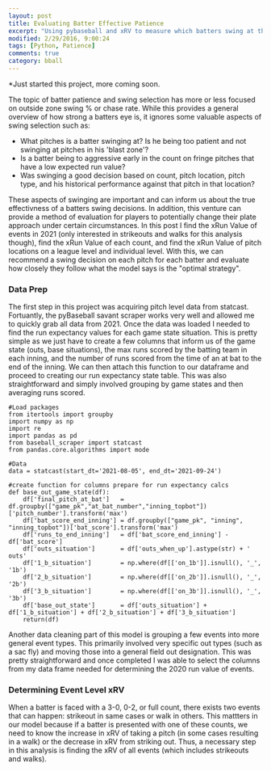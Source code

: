 ```yaml
---
layout: post
title: Evaluating Batter Effective Patience
excerpt: "Using pybaseball and xRV to measure which batters swing at the best pitches"
modified: 2/29/2016, 9:00:24
tags: [Python, Patience]
comments: true
category: bball
---
```


*Just started this project, more coming soon.

The topic of batter patience and swing selection has more or less focused on outside zone swing % or chase rate. While this provides a general overview of how strong a batters eye is, it ignores some valuable aspects of swing selection such as:

- What pitches is a batter swinging at? Is he being too patient and not swinging at pitches in his 'blast zone'?
- Is a batter being to aggressive early in the count on fringe pitches that have a low expected run value?
- Was swinging a good decision based on count, pitch location, pitch type, and his historical performance against that pitch in that location?

These aspects of swinging are important and can inform us about the true effectivness of a batters swing decisions. In addition, this venture can provide a method of evaluation for players to potentially change their plate approach under certain circumstances. In this post I find the xRun Value of events in 2021 (only interested in strikeouts and walks for this analysis though), find the xRun Value of each count, and find the xRun Value of pitch locations on a league level and individual level. With this, we can recommend a swing decision on each pitch for each batter and evaluate how closely they follow what the model says is the "optimal strategy".

### Data Prep 

The first step in this project was acquiring pitch level data from statcast. Fortuantly, the pyBaseball savant scraper works very well and allowed me to quickly grab all data from 2021. Once the data was loaded I needed to find the run expectancy values for each game state situation. This is pretty simple as we just have to create a few columns that inform us of the game state (outs, base situations), the max runs scored by the batting team in each inning, and the number of runs scored from the time of an at bat to the end of the inning. We can then attach this function to our dataframe and proceed to creating our run expectancy state table. This was also straightforward and simply involved grouping by game states and then averaging runs scored.

```{r}
#Load packages
from itertools import groupby
import numpy as np
import re
import pandas as pd
from baseball_scraper import statcast
from pandas.core.algorithms import mode

#Data
data = statcast(start_dt='2021-08-05', end_dt='2021-09-24')

#create function for columns prepare for run expectancy calcs
def base_out_game_state(df):
    df['final_pitch_at_bat']   = df.groupby(["game_pk","at_bat_number","inning_topbot"])['pitch_number'].transform('max')
    df['bat_score_end_inning'] = df.groupby(["game_pk", "inning", "inning_topbot"])['bat_score'].transform('max')
    df['runs_to_end_inning']   = df['bat_score_end_inning'] - df['bat_score']
    df['outs_situation']       = df['outs_when_up'].astype(str) + ' outs'
    df['1_b_situation']        = np.where(df[['on_1b']].isnull(), '_', '1b')
    df['2_b_situation']        = np.where(df[['on_2b']].isnull(), '_', '2b')
    df['3_b_situation']        = np.where(df[['on_3b']].isnull(), '_', '3b')
    df['base_out_state']       = df['outs_situation'] + df['1_b_situation'] + df['2_b_situation'] + df['3_b_situation']
    return(df)
```


Another data cleaning part of this model is grouping a few events into more general event types. This primarily involved very specific out types (such as a sac fly) and moving those into a general field out designation. This was pretty straightforward and once completed I was able to select the columns from my data frame needed for determining the 2020 run value of events. 

### Determining Event Level xRV

When a batter is faced with a 3-0, 0-2, or full count, there exists two events that can happen: strikeout in same cases or walk in others. This mattters in our model because if a batter is presented with one of these counts, we need to know the increase in xRV of taking a pitch (in some cases resulting in a walk) or the decrease in xRV from striking out. Thus, a necessary step in this analysis is finding the xRV of all events (which includes strikeouts and walks). 



